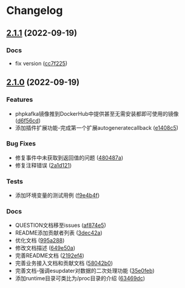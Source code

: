 # Changelog

## [2.1.1](https://github.com/WGrape/esupdater/compare/v2.1.0...v2.1.1) (2022-09-19)


### Docs

* fix version ([cc7f225](https://github.com/WGrape/esupdater/commit/cc7f225357253fbaa48028e9192666a6ebe89602))

## [2.1.0](https://github.com/WGrape/esupdater/compare/v2.0.5...v2.1.0) (2022-09-19)


### Features

* phpkafka镜像推到DockerHub中提供甚至无需安装都即可使用的镜像 ([d6f56cd](https://github.com/WGrape/esupdater/commit/d6f56cdd7e5086c15a51abe9cccf86844a9cfc82))
* 添加插件扩展功能-完成第一个扩展autogeneratecallback ([e1408c5](https://github.com/WGrape/esupdater/commit/e1408c5b8aa9c9dfa3bc89092026974806197069))


### Bug Fixes

* 修复事件中未获取到返回值的问题 ([480487a](https://github.com/WGrape/esupdater/commit/480487a1897f93cbff68d81d07ffe879d6fb5a57))
* 修复注释错误 ([2a1d121](https://github.com/WGrape/esupdater/commit/2a1d121d5a96d533887e498c4de9b64100d3f61a))


### Tests

* 添加环境变量的测试用例 ([f9e4b4f](https://github.com/WGrape/esupdater/commit/f9e4b4fe867889f398f3ec175af0d5dfc16de4a0))


### Docs

* QUESTION文档移至issues ([af874e5](https://github.com/WGrape/esupdater/commit/af874e5c5fe335ca34db04d92864c0fc72a73db4))
* README添加贡献者列表 ([3dec42a](https://github.com/WGrape/esupdater/commit/3dec42a2f874b45b5c3fd2f3a5d19d8507d2941b))
* 优化文档 ([995a288](https://github.com/WGrape/esupdater/commit/995a2889364551768b142b996b3f7d9172a531db))
* 修改文档描述 ([649e50a](https://github.com/WGrape/esupdater/commit/649e50a74780cf02d27788d1daec160b239b8246))
* 完善README文档 ([2192ef4](https://github.com/WGrape/esupdater/commit/2192ef4eb8abb13ff5e8c88243e614c05840e218))
* 完善业务接入文档和贡献文档 ([58042b0](https://github.com/WGrape/esupdater/commit/58042b07ab6c25f7ca042fe09f6c440631f91055))
* 完善文档-强调esupdater对数据的二次处理功能 ([35e0feb](https://github.com/WGrape/esupdater/commit/35e0feb782d294fcc96dc73216815a72954f3aa1))
* 添加runtime目录可类比为/proc目录的介绍 ([63469dc](https://github.com/WGrape/esupdater/commit/63469dc6fe67773022154cd3dcb07f47ffa8163d))
